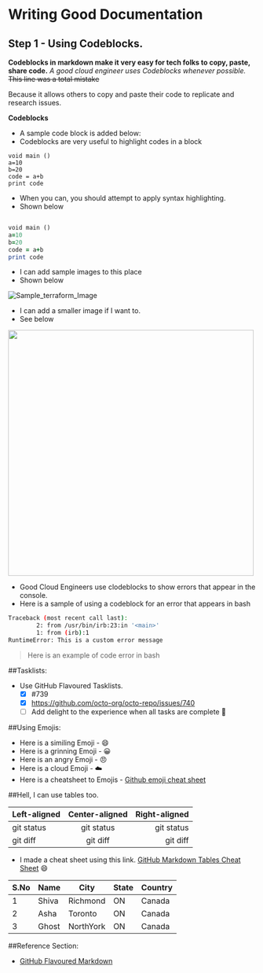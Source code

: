 # Writing Good Documentation

## Step 1 - Using Codeblocks.

**Codeblocks in markdown make it very easy for tech folks to copy, paste, share code.**
_A good cloud engineer uses Codeblocks whenever possible._
~~This line was a total mistake~~

Because it allows others to copy and paste their code to replicate and research issues.

**Codeblocks**

- A sample code block is added below:
- Codeblocks are very useful to highlight codes in a block

```
void main ()
a=10
b=20
code = a+b
print code

```

- When you can, you should attempt to apply syntax highlighting.
- Shown below

```ruby

void main ()
a=10
b=20
code = a+b
print code

```

- I can add sample images to this place
- Shown below
  
![Sample_terraform_Image](https://github.com/shivadns88/github-docs-example/assets/145219091/def3a55d-d790-48f7-a69f-8092c522d358)

- I can add a smaller image if I want to.
- See below
<img width="500px" src="https://github.com/shivadns88/github-docs-example/assets/145219091/def3a55d-d790-48f7-a69f-8092c522d358" />

- Good Cloud Engineers use clodeblocks to show errors that appear in the console.
- Here is a sample of using a codeblock for an error that appears in bash

```bash
Traceback (most recent call last):
        2: from /usr/bin/irb:23:in '<main>'
        1: from (irb):1
RuntimeError: This is a custom error message
```
> Here is an example of code error in bash



##Tasklists:

- Use GitHub Flavoured Tasklists.
  - [x] #739
  - [x] https://github.com/octo-org/octo-repo/issues/740
  - [ ] Add delight to the experience when all tasks are complete :tada:

##Using Emojis:

- Here is a similing Emoji - :smile:
- Here is a grinning Emoji - :grinning:
- Here is an angry Emoji - :angry:
- Here is a cloud Emoji - :cloud:
- Here is a cheatsheet to Emojis - [Github emoji cheat sheet](https://github.com/ikatyang/emoji-cheat-sheet/blob/master/README.md#smileys--emotion)

##Hell, I can use tables too.

| Left-aligned | Center-aligned | Right-aligned |
| :---         |     :---:      |          ---: |
| git status   | git status     | git status    |
| git diff     | git diff       | git diff      |

- I made a cheat sheet using this link. [GitHub Markdown Tables Cheat Sheet](https://www.tablesgenerator.com/markdown_tables) :smile:

| S.No 	| Name  	| City      	| State 	| Country 	|
|------	|-------	|-----------	|-------	|---------	|
| 1    	| Shiva 	| Richmond  	| ON    	| Canada  	|
| 2    	| Asha  	| Toronto   	| ON    	| Canada  	|
| 3    	| Ghost 	| NorthYork 	| ON    	| Canada  	|

##Reference Section:
- [GitHub Flavoured Markdown](https://github.com/adam-p/markdown-here/wiki/Markdown-Cheatsheet)
  
